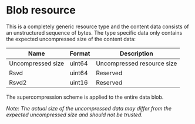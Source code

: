 # Blob resource

This is a completely generic resource type and the content data consists of an unstructured sequence of bytes. The type specific data only contains the expected uncompressed size of the content data:

Name                   | Format     | Description
-----------------------|------------|-----------------------------
Uncompressed size      | uint64     | Uncompressed resource size
Rsvd                   | uint64     | Reserved
Rsvd2                  | uint16     | Reserved

The supercompression scheme is applied to the entire data blob.

*Note: The actual size of the uncompressed data may differ from the expected uncompressed size and should not be trusted.*
